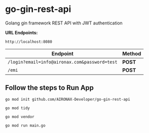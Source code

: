 # __go-gin-rest-api__

Golang gin framework REST API with JWT authentication

__URL Endpoints:__

``http://localhost:8080``

| Endpoint  | Method |
| ------------- | ------------- |
| ``/login?email=info@aironax.com&password=test``  | __POST__  |
| ``/emi``  | __POST__ |

## Follow the steps to Run App

    go mod init github.com/AIRONAX-Developer/go-gin-rest-api
    
    go mod tidy
    
    go mod vendor
    
    go mod run main.go
